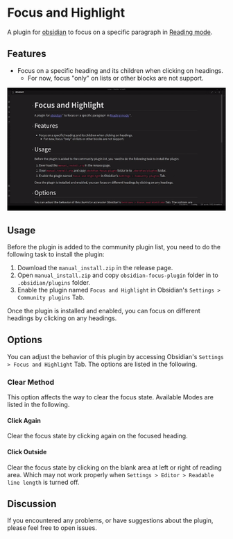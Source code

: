 # Focus and Highlight
A plugin for [obsidian](https://obsidian.md/) to focus on  a specific paragraph in [Reading mode](https://help.obsidian.md/How+to/Read+and+edit+modes).

## Features
- Focus on a specific heading and its children when clicking on headings.
	- For now, focus "only" on lists or other blocks are not support.

![](demo.gif)

## Usage
Before the plugin is added to the community plugin list, you need to do the following task to install the plugin:
1. Download the `manual_install.zip` in the release page.
2. Open `manual_install.zip` and copy `obsidian-focus-plugin` folder in to `.obsidian/plugins` folder.
3. Enable the plugin named `Focus and Highlight` in Obsidian's `Settings > Community plugins` Tab.

Once the plugin is installed and enabled, you can focus on different headings by clicking on any headings.

## Options
You can adjust the behavior of this plugin by accessing Obsidian's `Settings > Focus and Highlight` Tab. The options are listed in the following.

### Clear Method
This option affects the way to clear the focus state. Available Modes are listed in the following.

#### Click Again
Clear the focus state by clicking again on the focused heading.

#### Click Outside
Clear the focus state by clicking on the blank area at left or right of reading area. Which may not work properly when `Settings > Editor > Readable line length` is turned off.

## Discussion
If you encountered any problems, or have suggestions about the plugin, please feel free to open issues.
